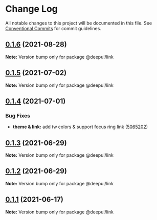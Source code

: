 # Change Log

All notable changes to this project will be documented in this file.
See [Conventional Commits](https://conventionalcommits.org) for commit guidelines.
## [0.1.6](https://github.com/deepecom/deepui/compare/@deepui/link@0.1.5...@deepui/link@0.1.6) (2021-08-28)

**Note:** Version bump only for package @deepui/link





## [0.1.5](https://github.com/deepecom/deepui/compare/@deepui/link@0.1.4...@deepui/link@0.1.5) (2021-07-02)

**Note:** Version bump only for package @deepui/link





## [0.1.4](https://github.com/deepecom/deepui/compare/@deepui/link@0.1.3...@deepui/link@0.1.4) (2021-07-01)


### Bug Fixes

* **theme & link:** add tw colors & support focus ring link ([5065202](https://github.com/deepecom/deepui/commit/5065202c07616ad1b69e0b07f9391e395e55f409))





## [0.1.3](https://github.com/deepecom/deepui/compare/@deepui/link@0.1.2...@deepui/link@0.1.3) (2021-06-29)

**Note:** Version bump only for package @deepui/link





## [0.1.2](https://github.com/deepecom/deepui/compare/@deepui/link@0.1.1...@deepui/link@0.1.2) (2021-06-29)

**Note:** Version bump only for package @deepui/link





## [0.1.1](https://github.com/deepecom/deepui/compare/@deepui/link@0.1.0...@deepui/link@0.1.1) (2021-06-17)

**Note:** Version bump only for package @deepui/link
